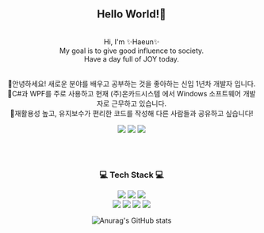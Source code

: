 <!--![header](https://capsule-render.vercel.app/api?type=waving&&color=gradient&height=100&section=header&fontSize=90)-->


<div align = "center">

<br/>
<h2>Hello World!🥳</h2><br/>
Hi, I'm ✨Haeun✨<br/>
My goal is to give good influence to society.<br/>
Have a day full of JOY today. <br/><br/>

🤍안녕하세요! 새로운 분야를 배우고 공부하는 것을 좋아하는 신입 1년차 개발자 입니다.<br/>
💙C#과 WPF를 주로 사용하고 현재 (주)온카드시스템 에서 Windows 소프트웨어 개발자로 근무하고 있습니다.<br/>
💜재활용성 높고, 유지보수가 편리한 코드를 작성해 다른 사람들과 공유하고 싶습니다!<br/>

<a href="matilto:sincerobbed@gmail.com"><img src="https://img.shields.io/badge/Gmail-EA4335?style=flat-square&logo=Gmail&logoColor=white"/></a>
<a href="https://www.linkedin.com/in/haeun-jeong-959b46228/"><img src="https://img.shields.io/badge/LinkedIn-0A66C2?style=flat-square&logo=LinkedIn&logoColor=white"/></a>
<img src="https://img.shields.io/badge/GitHub-181717?style=flat-square&logo=GitHub&logoColor=white"/>
 
<br/><br/>
 
<h3>💻 Tech Stack 💻</h3>

<img src="https://img.shields.io/badge/Windows-0078D6?style=flat-square&logo=Windows&logoColor=white"/>
<img src="https://img.shields.io/badge/VisualStudio-5C2D91?style=flat-square&logo=VisualStudio&logoColor=white"/>
<img src="https://img.shields.io/badge/CSharp-239120?style=flat-square&logo=C Sharp&logoColor=white"/>
<br>
<img src="https://img.shields.io/badge/Postman-FF6C37?style=flat-square&logo=Postman&logoColor=white"/>
<img src="https://img.shields.io/badge/Unity-f0f0f0?style=flat-square&logo=Unity&logoColor=black"/>
<img src="https://img.shields.io/badge/Html5-E34F26?style=flat-square&logo=Html5&logoColor=white"/>
 <img src="https://img.shields.io/badge/AdobePhotoshop-31A8FF?style=flat-square&logo=AdobePhotoshop&logoColor=white"/>
 
![Anurag's GitHub stats](https://github-readme-stats.vercel.app/api?username=heahu&show_icons=true&theme=dracula)

 
</div>

<br/>
<br/>






<!--
### Hi there 👋
**Heahu/Heahu** is a ✨ _special_ ✨ repository because its `README.md` (this file) appears on your GitHub profile.

Here are some ideas to get you started:

- 🔭 I’m currently working on ...
- 🌱 I’m currently learning ...
- 👯 I’m looking to collaborate on ...
- 🤔 I’m looking for help with ...
- 💬 Ask me about ...
- 📫 How to reach me: ...
- 😄 Pronouns: ...
- ⚡ Fun fact: ...
-->
